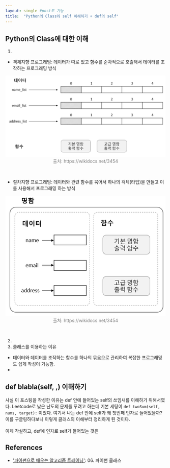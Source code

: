 ```yaml
---
layout: single #post도 가능
title:  "Python의 Class와 self 이해하기 + def의 self"
---
```


## Python의 Class에 대한 이해
1. 
- 객체지향 프로그래밍: 데이터가 따로 있고 함수를 순차적으로 호출해서 데이터를 조작하는 프로그래밍 방식

<p align="center" style="color:gray">
  <img src="/assets/images/class1.PNG" style="padding: 0;margin:0;"> <br>    
  출처: https://wikidocs.net/3454
</p>
<br>

- 절차지향 프로그래밍: 데이터와 관련 함수를 묶어서 하나의 객체(타입)을 만들고 이를 사용해서 프로그래밍 하는 방식

<p align="center" style="color:gray">
  <img src="/assets/images/class2.PNG" style="padding: 0;margin:0;"> <br>
  출처: https://wikidocs.net/3454
</p>
<br>

2. 
3. 클래스를 이용하는 이유
* 데이터와 데이터를 조작하는 함수를 하나의 묶음으로 관리하여 복잡한 프로그래밍도 쉽게 작성이 가능함.
* 
## def blabla(self, ,) 이해하기
사실 이 포스팅을 작성한 이유는 def 안에 들어있는 self의 쓰임새를 이해하기 위해서였다.
Leetcode로 낮은 난도의 문제를 푸려고 하는데 기본 세팅이 `def twoSum(self, nums, target):` 이었다.
여기서 나는 def 안에 self가 왜 첫번째 인자로 들어있을까? 이를 구글링하다보니 이렇게 클래스의 이해부터 정리하게 된 것이다.
<br>
<br>
이제 각설하고, def에 인자로 self가 들어있는 것은 



## References
* ['파이썬으로 배우는 알고리즘 트레이닝'](https://wikidocs.net/3454): 06. 파이썬 클래스
